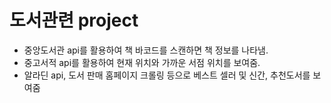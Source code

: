 # 도서관련 project
- 중앙도서관 api를 활용하여 책 바코드를 스캔하면 책 정보를 나타냄.
- 중고서적 api를 활용하여 현재 위치와 가까운 서점 위치를 보여줌.
- 알라딘 api, 도서 판매 홈페이지 크롤링 등으로 베스트 셀러 및 신간, 추천도서를 보여줌
